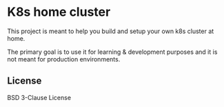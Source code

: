# K8s home cluster

This project is meant to help you build and setup your own k8s cluster at home.

The primary goal is to use it for learning & development purposes and it is not meant for production environments.

## License

BSD 3-Clause License
